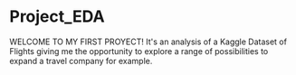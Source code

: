 # Project_EDA
WELCOME TO MY FIRST PROYECT!
It's an analysis of a Kaggle Dataset of Flights giving me the opportunity to explore a range of possibilities to expand a travel company for example.
